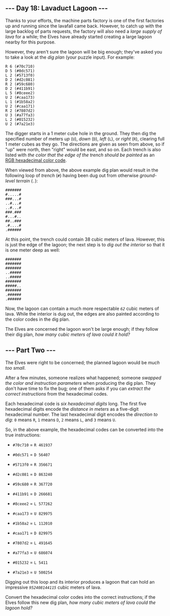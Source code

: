 ## --- Day 18: Lavaduct Lagoon --- ##

Thanks to your efforts, the machine parts factory is one of the first
factories up and running since the lavafall came back. However, to
catch up with the large backlog of parts requests, the factory will
also need a *large supply of lava* for a while; the Elves have already
started creating a large lagoon nearby for this purpose.

However, they aren't sure the lagoon will be big enough; they've asked
you to take a look at the *dig plan* (your puzzle input). For example:

    R 6 (#70c710)
    D 5 (#0dc571)
    L 2 (#5713f0)
    D 2 (#d2c081)
    R 2 (#59c680)
    D 2 (#411b91)
    L 5 (#8ceee2)
    U 2 (#caa173)
    L 1 (#1b58a2)
    U 2 (#caa171)
    R 2 (#7807d2)
    U 3 (#a77fa3)
    L 2 (#015232)
    U 2 (#7a21e3)

The digger starts in a 1 meter cube hole in the ground. They then dig
the specified number of meters *up* (`U`), *down* (`D`), *left* (`L`),
or *right* (`R`), clearing full 1 meter cubes as they go. The
directions are given as seen from above, so if "up" were north, then
"right" would be east, and so on. Each trench is also listed with *the
color that the edge of the trench should be painted* as an [RGB
hexadecimal color code](https://en.wikipedia.org/wiki/RGB_color_model#Numeric_representations).

When viewed from above, the above example dig plan would result in the
following loop of *trench* (`#`) having been dug out from otherwise *ground-level
terrain* (`.`):

    #######
    #.....#
    ###...#
    ..#...#
    ..#...#
    ###.###
    #...#..
    ##..###
    .#....#
    .######

At this point, the trench could contain 38 cubic meters of lava.
However, this is just the edge of the lagoon; the next step is to *dig
out the interior* so that it is one meter deep as well:

    #######
    #######
    #######
    ..#####
    ..#####
    #######
    #####..
    #######
    .######
    .######

Now, the lagoon can contain a much more respectable *`62`* cubic meters
of lava. While the interior is dug out, the edges are also painted
according to the color codes in the dig plan.

The Elves are concerned the lagoon won't be large enough; if they
follow their dig plan, *how many cubic meters of lava could it hold?*

## --- Part Two --- ##

The Elves were right to be concerned; the planned lagoon would be *much
too small*.

After a few minutes, someone realizes what happened; someone *swapped
the color and instruction parameters* when producing the dig plan. They
don't have time to fix the bug; one of them asks if you can *extract
the correct instructions* from the hexadecimal codes.

Each hexadecimal code is *six hexadecimal digits* long. The first five
hexadecimal digits encode the *distance in meters* as a five-digit
hexadecimal number. The last hexadecimal digit encodes the *direction
to dig*: `0` means `R`, `1` means `D`, `2` means `L`, and `3` means `U`.

So, in the above example, the hexadecimal codes can be converted into
the true instructions:

  * `#70c710` = `R 461937`

  * `#0dc571` = `D 56407`

  * `#5713f0` = `R 356671`

  * `#d2c081` = `D 863240`

  * `#59c680` = `R 367720`

  * `#411b91` = `D 266681`

  * `#8ceee2` = `L 577262`

  * `#caa173` = `U 829975`

  * `#1b58a2` = `L 112010`

  * `#caa171` = `D 829975`

  * `#7807d2` = `L 491645`

  * `#a77fa3` = `U 686074`

  * `#015232` = `L 5411`

  * `#7a21e3` = `U 500254`

Digging out this loop and its interior produces a lagoon that can hold
an impressive *`952408144115`* cubic meters of lava.

Convert the hexadecimal color codes into the correct instructions; if
the Elves follow this new dig plan, *how many cubic meters of lava
could the lagoon hold?*

